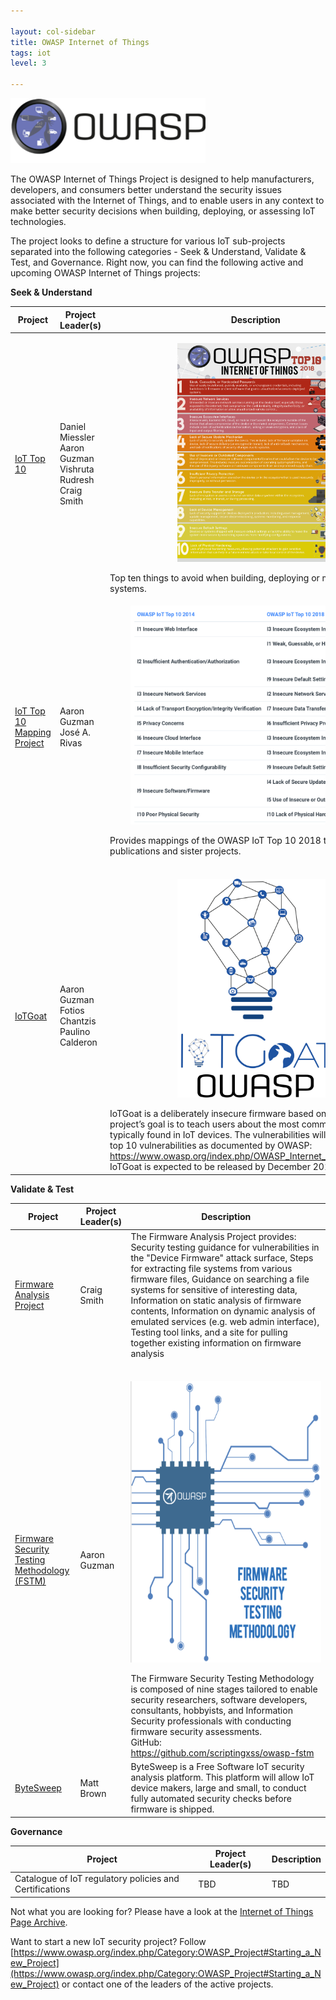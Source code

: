 ```yaml
---

layout: col-sidebar
title: OWASP Internet of Things
tags: iot
level: 3

---
```


![OWASP Internet of Things image](/assets/images/owasp_iotlogo.png)

The OWASP Internet of Things Project is designed to help manufacturers, developers, and consumers better understand the security issues associated with the Internet of Things, and to enable users in any context to make better security decisions when building, deploying, or assessing IoT technologies.

The project looks to define a structure for various IoT sub-projects separated into the following categories - Seek & Understand, Validate & Test, and Governance. Right now, you can find the following active and upcoming OWASP Internet of Things projects:

**Seek & Understand**

| **Project** | **Project Leader(s)** | **Description** |
---------|----------|----------|
 [IoT Top 10 ](https://www.owasp.org/index.php/OWASP_Internet_of_Things_Project#tab=IoT_Top_10) | Daniel Miessler <br/> Aaron Guzman  <br/> Vishruta Rudresh <br/> Craig Smith |  <p align="center"><img src="/assets/images/OWASP-IoT-Top-10-2018-final.jpg" alt="IoT Top 10 2018" width="250" height="350" /></p>Top ten things to avoid when building, deploying or managing IoT systems.
 [IoT Top 10 Mapping Project](https://www.owasp.org/index.php/OWASP_Internet_of_Things_Project#tab=OWASP_IoT_Top_10_2018_Mapping_Project) | Aaron Guzman <br/> José A. Rivas | <p align="center"><img src="/assets/images/20142018iotMapping.png" alt="IoT Top 10 2018" width="400" height="350" /></p>Provides mappings of the OWASP IoT Top 10 2018 to industry publications and sister projects.
 [IoTGoat](https://www.owasp.org/index.php/OWASP_Internet_of_Things_Project#tab=IoTGoat) | Aaron Guzman <br/> Fotios Chantzis <br/> Paulino Calderon | <br/> <p align="center"><img src="/assets/images/vertical-blue-logo.png" alt="IoTGoat" width="250" height="350" /></p> IoTGoat is a deliberately insecure firmware based on OpenWrt. The project’s goal is to teach users about the most common vulnerabilities typically found in IoT devices. The vulnerabilities will be based on the top 10 vulnerabilities as documented by OWASP: https://www.owasp.org/index.php/OWASP_Internet_of_Things_Project. IoTGoat is expected to be released by December 2019.

**Validate & Test**

 | **Project** | **Project Leader(s)** | **Description** |
---------|----------|----------|
 [Firmware Analysis Project](https://www.owasp.org/index.php/OWASP_Internet_of_Things_Project#tab=Firmware_Analysis) | Craig Smith | The Firmware Analysis Project provides: Security testing guidance for vulnerabilities in the "Device Firmware" attack surface, Steps for extracting file systems from various firmware files, Guidance on searching a file systems for sensitive of interesting data, Information on static analysis of firmware contents, Information on dynamic analysis of emulated services (e.g. web admin interface), Testing tool links, and a site for pulling together existing information on firmware analysis
 [Firmware Security Testing Methodology (FSTM)](https://www.owasp.org/index.php/OWASP_Internet_of_Things_Project#tab=Firmware_Security_Testing_Methodology) | Aaron Guzman | <br/> <p align="center"><img src="/assets/images/cover_ofstm.png" alt="fstm" width="350" height="450" /></p> The Firmware Security Testing Methodology is composed of nine stages tailored to enable security researchers, software developers, consultants, hobbyists, and Information Security professionals with conducting firmware security assessments. <br/> GitHub: https://github.com/scriptingxss/owasp-fstm
 [ByteSweep](https://www.owasp.org/index.php/OWASP_Internet_of_Things_Project#tab=ByteSweep) | Matt Brown |  ByteSweep is a Free Software IoT security analysis platform. This platform will allow IoT device makers, large and small, to conduct fully automated security checks before firmware is shipped.

**Governance** 

 |  **Project** | **Project Leader(s)** | **Description** |
---------|----------|----------|
 Catalogue of IoT regulatory policies and Certifications| TBD | TBD

Not what you are looking for? Please have a look at the [Internet of Things Page Archive](https://www.owasp.org/index.php/OWASP_Internet_of_Things_Project).

Want to start a new IoT security project? Follow [https://www.owasp.org/index.php/Category:OWASP_Project#Starting_a_New_Project](https://www.owasp.org/index.php/Category:OWASP_Project#Starting_a_New_Project) or contact one of the leaders of the active projects.